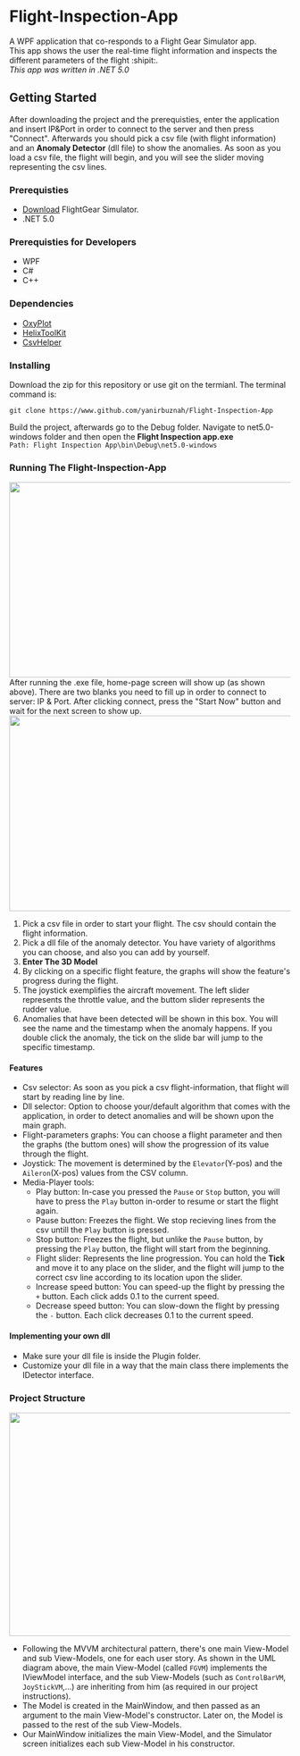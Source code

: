 # Flight-Inspection-App
A WPF application that co-responds to a Flight Gear Simulator app.</br>
This app shows the user the real-time flight information and inspects the different parameters of the flight :shipit:.</br> *This app was written in .NET 5.0*


## Getting Started
After downloading the project and the prerequisties, enter the application and insert IP&Port in order to connect to the server and then press "Connect". Afterwards you should pick a csv file (with flight information) and an **Anomaly Detector** (dll file) to show the anomalies. As soon as you load a csv file, the flight will begin, and you will see the slider moving representing the csv lines.


### Prerequisties

* [Download](https://www.flightgear.org) FlightGear Simulator.
* .NET 5.0
### Prerequisties for Developers
* WPF
* C#
* C++


### Dependencies

* [OxyPlot](https://oxyplot.readthedocs.io/en/latest/getting-started/hello-wpf-xaml.html)
* [HelixToolKit](https://www.nuget.org/packages/HelixToolkit.Wpf/)
* [CsvHelper](https://joshclose.github.io/CsvHelper/)


### Installing
Download the zip for this repository or use git on the termianl. The terminal command is:
```
git clone https://www.github.com/yanirbuznah/Flight-Inspection-App
```
Build the project, afterwards go to the Debug folder. Navigate to net5.0-windows folder and then open the **Flight Inspection app.exe**<br/>
```Path: Flight Inspection App\bin\Debug\net5.0-windows```


### Running The Flight-Inspection-App

<img src = "https://user-images.githubusercontent.com/56928005/114501619-ff45e280-9c32-11eb-9c75-fab44f9576ab.png" width="650" height="350"></br>
After running the .exe file, home-page screen will show up (as shown above).
There are two blanks you need to fill up in order to connect to server: IP & Port.
After clicking connect, press the "Start Now" button and wait for the next screen to show up.</br>
<img src="https://user-images.githubusercontent.com/56928005/114501645-0bca3b00-9c33-11eb-9c77-f9df4d203f3c.png" width="650" height="350"></br>
1. Pick a csv file in order to start your flight. The csv should contain the flight information.
2. Pick a dll file of the anomaly detector. You have variety of algorithms you can choose, and also you can add by yourself.
3. **Enter The 3D Model**
4. By clicking on a specific flight feature, the graphs will show the feature's progress during the flight.
5. The joystick exemplifies the aircraft movement. The left slider represents the throttle value, and the buttom slider represents the rudder value.
6. Anomalies that have been detected will be shown in this box. You will see the name and the timestamp when the anomaly happens. If you double click the anomaly, the tick on the slide bar will jump to the specific timestamp.


#### Features

* Csv selector: As soon as you pick a csv flight-information, that flight will start by reading line by line.
* Dll selector: Option to choose your/default algorithm that comes with the application, in order to detect anomalies and will be shown upon the main graph.
* Flight-parameters graphs: You can choose a flight parameter and then the graphs (the buttom ones) will show the progression of its value through the flight.
* Joystick: The movement is determined by the `Elevator`(Y-pos) and the `Aileron`(X-pos) values from the CSV column.
* Media-Player tools:
  - Play button: In-case you pressed the `Pause` or `Stop` button, you will have to press the `Play` button in-order to resume or start the flight again.
  - Pause button: Freezes the flight. We stop recieving lines from the csv untill the `Play` button is pressed.
  - Stop button: Freezes the flight, but unlike the `Pause` button, by pressing the `Play` button, the flight will start from the beginning.
  - Flight slider: Represents the line progression. You can hold the **Tick** and move it to any place on the slider, and the flight will jump to the correct csv line according to its location upon the slider.
  - Increase speed button: You can speed-up the flight by pressing the `+` button. Each click adds 0.1 to the current speed.
  - Decrease speed button: You can slow-down the flight by pressing the `-` button. Each click decreases 0.1 to the current speed.


#### Implementing your own dll 

- Make sure your dll file is inside the Plugin folder.
- Customize your dll file in a way that the main class there implements the IDetector interface.


### Project Structure

<img src="https://user-images.githubusercontent.com/58342591/114557530-7058ba80-9c72-11eb-8214-bac6688bfb92.jpg" width="1050" height="400">


- Following the MVVM architectural pattern, there's one main View-Model and sub View-Models, one for each user story.
  As shown in the UML diagram above, the main View-Model (called `FGVM`) implements the IViewModel interface, and the sub View-Models (such as `ControlBarVM`, `JoyStickVM`,...) are inheriting from him (as required in our project instructions).
- The Model is created in the MainWindow, and then passed as an argument to the main View-Model's constructor. Later on, the Model is passed to the rest of the sub View-Models.
- Our MainWindow initializes the main View-Model, and the Simulator screen initializes each sub View-Model in his constructor.
